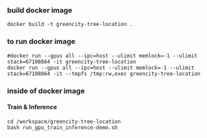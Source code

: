 ### build docker image
```
docker build -t greencity-tree-location .
```

### to run docker image
```
#docker run --gpus all --ipc=host --ulimit memlock=-1 --ulimit stack=67108864 -it greencity-tree-location
docker run --gpus all --ipc=host --ulimit memlock=-1 --ulimit stack=67108864 -it --tmpfs /tmp:rw,exec greencity-tree-location
```

### inside of docker image
#### Train & Inference

```
cd /workspace/greencity-tree-location
bash run_gpu_train_inference-demo.sh
```
